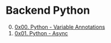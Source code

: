 # Backend Python

00. [0x00. Python - Variable Annotations](./0x00-python_variable_annotations 'Variable Annotations')
01. [0x01. Python - Async](./0x01-python_async_function 'Async')
